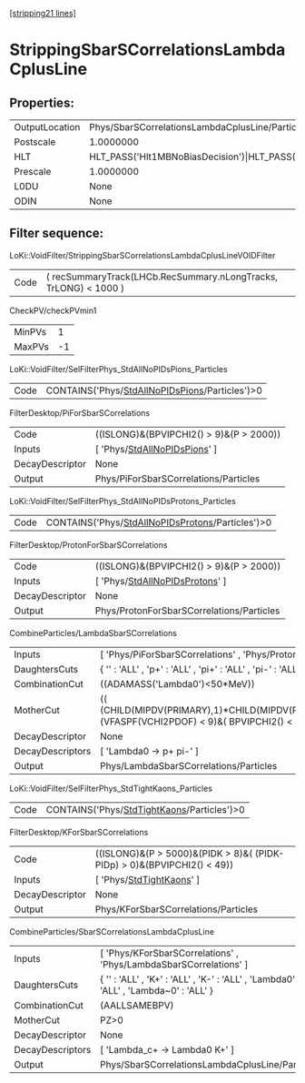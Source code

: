 [[stripping21 lines]](./stripping21-index)

# StrippingSbarSCorrelationsLambdaCplusLine

## Properties:

|                |                                                                                                                                                                                                                                    |
|----------------|------------------------------------------------------------------------------------------------------------------------------------------------------------------------------------------------------------------------------------|
| OutputLocation | Phys/SbarSCorrelationsLambdaCplusLine/Particles                                                                                                                                                                                    |
| Postscale      | 1.0000000                                                                                                                                                                                                                          |
| HLT            | HLT_PASS('Hlt1MBNoBiasDecision')\|HLT_PASS('Hlt1MBMicroBiasTStationDecision')\|HLT_PASS('Hlt1MBMicroBiasVeloDecision')\|HLT_PASS('Hlt1MBMicroBiasTStationRateLimitedDecision')\|HLT_PASS('Hlt1MBMicroBiasVeloRateLimitedDecision') |
| Prescale       | 1.0000000                                                                                                                                                                                                                          |
| L0DU           | None                                                                                                                                                                                                                               |
| ODIN           | None                                                                                                                                                                                                                               |

## Filter sequence:

LoKi::VoidFilter/StrippingSbarSCorrelationsLambdaCplusLineVOIDFilter

|      |                                                                  |
|------|------------------------------------------------------------------|
| Code | ( recSummaryTrack(LHCb.RecSummary.nLongTracks, TrLONG) \< 1000 ) |

CheckPV/checkPVmin1

|        |     |
|--------|-----|
| MinPVs | 1   |
| MaxPVs | -1  |

LoKi::VoidFilter/SelFilterPhys_StdAllNoPIDsPions_Particles

|      |                                                                                                    |
|------|----------------------------------------------------------------------------------------------------|
| Code | CONTAINS('Phys/[StdAllNoPIDsPions](./stripping21-commonparticles-stdallnopidspions)/Particles')\>0 |

FilterDesktop/PiForSbarSCorrelations

|                 |                                                                                   |
|-----------------|-----------------------------------------------------------------------------------|
| Code            | ((ISLONG)&(BPVIPCHI2() \> 9)&(P \> 2000))                                         |
| Inputs          | [ 'Phys/[StdAllNoPIDsPions](./stripping21-commonparticles-stdallnopidspions)' ] |
| DecayDescriptor | None                                                                              |
| Output          | Phys/PiForSbarSCorrelations/Particles                                             |

LoKi::VoidFilter/SelFilterPhys_StdAllNoPIDsProtons_Particles

|      |                                                                                                        |
|------|--------------------------------------------------------------------------------------------------------|
| Code | CONTAINS('Phys/[StdAllNoPIDsProtons](./stripping21-commonparticles-stdallnopidsprotons)/Particles')\>0 |

FilterDesktop/ProtonForSbarSCorrelations

|                 |                                                                                       |
|-----------------|---------------------------------------------------------------------------------------|
| Code            | ((ISLONG)&(BPVIPCHI2() \> 9)&(P \> 2000))                                             |
| Inputs          | [ 'Phys/[StdAllNoPIDsProtons](./stripping21-commonparticles-stdallnopidsprotons)' ] |
| DecayDescriptor | None                                                                                  |
| Output          | Phys/ProtonForSbarSCorrelations/Particles                                             |

CombineParticles/LambdaSbarSCorrelations

|                  |                                                                                                                          |
|------------------|--------------------------------------------------------------------------------------------------------------------------|
| Inputs           | [ 'Phys/PiForSbarSCorrelations' , 'Phys/ProtonForSbarSCorrelations' ]                                                  |
| DaughtersCuts    | { '' : 'ALL' , 'p+' : 'ALL' , 'pi+' : 'ALL' , 'pi-' : 'ALL' , 'p~-' : 'ALL' }                                            |
| CombinationCut   | ((ADAMASS('Lambda0')\<50\*MeV))                                                                                          |
| MotherCut        | (( (CHILD(MIPDV(PRIMARY),1)\*CHILD(MIPDV(PRIMARY),2)/MIPDV(PRIMARY))\>10)&(VFASPF(VCHI2PDOF) \< 9)&( BPVIPCHI2() \< 49)) |
| DecayDescriptor  | None                                                                                                                     |
| DecayDescriptors | [ 'Lambda0 -\> p+ pi-' ]                                                                                               |
| Output           | Phys/LambdaSbarSCorrelations/Particles                                                                                   |

LoKi::VoidFilter/SelFilterPhys_StdTightKaons_Particles

|      |                                                                                            |
|------|--------------------------------------------------------------------------------------------|
| Code | CONTAINS('Phys/[StdTightKaons](./stripping21-commonparticles-stdtightkaons)/Particles')\>0 |

FilterDesktop/KForSbarSCorrelations

|                 |                                                                            |
|-----------------|----------------------------------------------------------------------------|
| Code            | ((ISLONG)&(P \> 5000)&(PIDK \> 8)&( (PIDK-PIDp) \> 0)&(BPVIPCHI2() \< 49)) |
| Inputs          | [ 'Phys/[StdTightKaons](./stripping21-commonparticles-stdtightkaons)' ]  |
| DecayDescriptor | None                                                                       |
| Output          | Phys/KForSbarSCorrelations/Particles                                       |

CombineParticles/SbarSCorrelationsLambdaCplusLine

|                  |                                                                                       |
|------------------|---------------------------------------------------------------------------------------|
| Inputs           | [ 'Phys/KForSbarSCorrelations' , 'Phys/LambdaSbarSCorrelations' ]                   |
| DaughtersCuts    | { '' : 'ALL' , 'K+' : 'ALL' , 'K-' : 'ALL' , 'Lambda0' : 'ALL' , 'Lambda~0' : 'ALL' } |
| CombinationCut   | (AALLSAMEBPV)                                                                         |
| MotherCut        | PZ\>0                                                                                 |
| DecayDescriptor  | None                                                                                  |
| DecayDescriptors | [ 'Lambda_c+ -\> Lambda0 K+' ]                                                      |
| Output           | Phys/SbarSCorrelationsLambdaCplusLine/Particles                                       |
